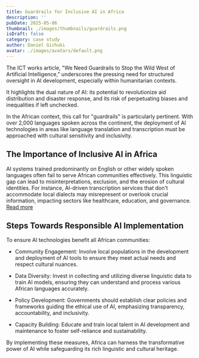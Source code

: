 ```yaml
---
title: Guardrails for Inclusive AI in Africa
description: ''
pubDate: 2025-05-06
thumbnail: ./images/thumbnails/guardrails.png
isDraft: false
category: case study
author: Daniel Gichuki
avatar: ./images/avatars/default.png
---
```


The ICT works article, "We Need Guardrails to Stop the Wild West of Artificial Intelligence," underscores the pressing need for structured oversight in AI development, especially within humanitarian contexts.

It highlights the dual nature of AI: its potential to revolutionize aid distribution and disaster response, and its risk of perpetuating biases and inequalities if left unchecked.

In the African context, this call for "guardrails" is particularly pertinent. With over 2,000 languages spoken across the continent, the deployment of AI technologies in areas like language translation and transcription must be approached with cultural sensitivity and inclusivity.

## The Importance of Inclusive AI in Africa

AI systems trained predominantly on English or other widely spoken languages often fail to serve African communities effectively. This linguistic gap can lead to misinterpretations, exclusion, and the erosion of cultural identities. For instance, AI-driven transcription services that don't accommodate local dialects may misrepresent or overlook crucial information, impacting sectors like healthcare, education, and governance. [Read more](https://lnkd.in/dYAN5_ZA)

## Steps Towards Responsible AI Implementation

To ensure AI technologies benefit all African communities:

- Community Engagement: Involve local populations in the development and deployment of AI tools to ensure they meet actual needs and respect cultural nuances.

- Data Diversity: Invest in collecting and utilizing diverse linguistic data to train AI models, ensuring they can understand and process various African languages accurately.

- Policy Development: Governments should establish clear policies and frameworks guiding the ethical use of AI, emphasizing transparency, accountability, and inclusivity.

- Capacity Building: Educate and train local talent in AI development and maintenance to foster self-reliance and sustainability.

By implementing these measures, Africa can harness the transformative power of AI while safeguarding its rich linguistic and cultural heritage.
